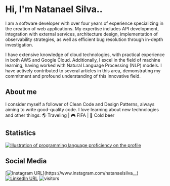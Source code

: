 # Hi, I'm Natanael Silva..

I am a software developer with over four years of experience specializing in the creation of web applications. My expertise includes API development, integration with external services, architecture design, implementation of observability strategies, as well as efficient bug resolution through in-depth investigation.

I have extensive knowledge of cloud technologies, with practical experience in both AWS and Google Cloud. Additionally, I excel in the field of machine learning, having worked with Natural Language Processing (NLP) models. I have actively contributed to several articles in this area, demonstrating my commitment and profound understanding of this innovative field.

## About me

I consider myself a follower of Clean Code and Design Patterns, always aiming to write good-quality code. I love learning about new technologies and other things:
🌎 Traveling | 🎮 FIFA | :beer: Cold beer

## Statistics

<a href="https://github.com/felipealvescr" title="ilustração do mapeamento de linguagens">
  <img align="center" src="https://github-readme-stats.vercel.app/api/top-langs/?username=natanael-silvamt&theme=dracula&hide_langs_below=1" alt="Illustration of programming language proficiency on the profile"/>
</a>

## Social Media

[![Instagram URL](https://img.shields.io/twitter/url?color=%23fb3958&label=Follow&logo=instagram&logoColor=%23fb3958&style=flat-square&url=https%3A%2F%2Fwww.instagram.com%2Fnatanaelsilva__)](https://www.instagram.com/natanaelsilva__)
[![LinkedIn URL](https://img.shields.io/twitter/url?color=%230072b1&label=Connect&logo=linkedin&logoColor=%230072b1&style=flat-square&url=https%3A%2F%2Fwww.linkedin.com%2Fin%2Fnatanael-silva%2F)](https://www.linkedin.com/in/natanael-silva/)
![visitors](https://komarev.com/ghpvc/?username=natanael-silvamt&color=green)
